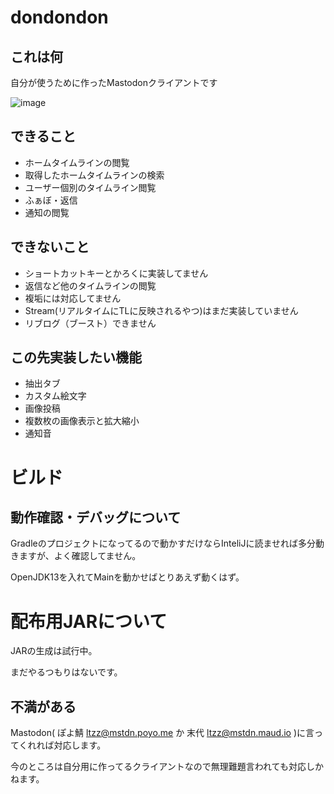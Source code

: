 # dondondon

## これは何

自分が使うために作ったMastodonクライアントです

![image](https://user-images.githubusercontent.com/1310799/74102142-2bc02380-4b84-11ea-9060-c6fd82b37ae8.png)


## できること
* ホームタイムラインの閲覧
* 取得したホームタイムラインの検索
* ユーザー個別のタイムライン閲覧
* ふぁぼ・返信
* 通知の閲覧

## できないこと

* ショートカットキーとかろくに実装してません
* 返信など他のタイムラインの閲覧
* 複垢には対応してません
* Stream(リアルタイムにTLに反映されるやつ)はまだ実装していません
* リブログ（ブースト）できません

## この先実装したい機能
* 抽出タブ
* カスタム絵文字
* 画像投稿
* 複数枚の画像表示と拡大縮小
* 通知音


# ビルド

## 動作確認・デバッグについて

Gradleのプロジェクトになってるので動かすだけならInteliJに読ませれば多分動きますが、よく確認してません。

OpenJDK13を入れてMainを動かせばとりあえず動くはず。

# 配布用JARについて

JARの生成は試行中。

まだやるつもりはないです。

## 不満がある

Mastodon( ぽよ鯖 ltzz@mstdn.poyo.me か 末代 ltzz@mstdn.maud.io )に言ってくれれば対応します。

今のところは自分用に作ってるクライアントなので無理難題言われても対応しかねます。